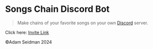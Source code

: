 # Songs Chain Discord Bot
>Make chains of your favorite songs on your own [Discord](https://discord.com/) server.

Click here: [Invite Link](https://discord.com/oauth2/authorize?client_id=1282445532559704219&scope=bot&permissions=451025435968)

©Adam Seidman 2024
